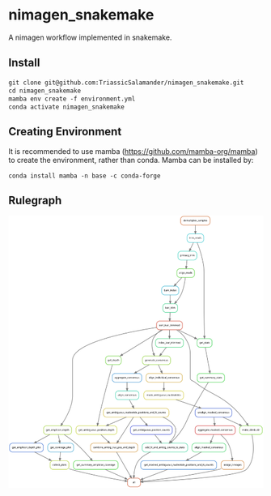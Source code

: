 # nimagen_snakemake
A nimagen workflow implemented in snakemake.

## Install
```
git clone git@github.com:TriassicSalamander/nimagen_snakemake.git
cd nimagen_snakemake
mamba env create -f environment.yml
conda activate nimagen_snakemake
```

## Creating Environment
It is recommended to use mamba (https://github.com/mamba-org/mamba) to create the environment, rather than conda.
Mamba can be installed by:
```
conda install mamba -n base -c conda-forge
```

## Rulegraph
![Alt text](documentation/rulegraph.svg "Rulegraph")
